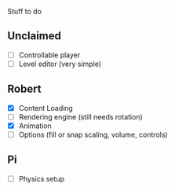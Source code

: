 
Stuff to do

Unclaimed
---------
 - [ ] Controllable player
 - [ ] Level editor (very simple)

Robert
---------
 - [X] Content Loading
 - [ ] Rendering engine (still needs rotation)
 - [X] Animation
 - [ ] Options (fill or snap scaling, volume, controls)
 
Pi
---------
 - [ ] Physics setup
